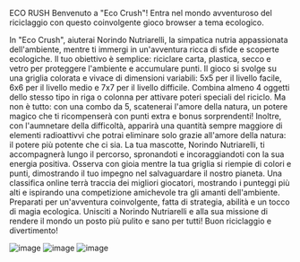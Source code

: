 ECO RUSH
Benvenuto a "Eco Crush"! Entra nel mondo avventuroso del riciclaggio con questo coinvolgente gioco browser a tema ecologico.

In "Eco Crush", aiuterai Norindo Nutriarelli, la simpatica nutria appassionata dell'ambiente, mentre ti immergi in un'avventura ricca di sfide e scoperte ecologiche.
Il tuo obiettivo è semplice: riciclare carta, plastica, secco e vetro per proteggere l'ambiente e accumulare punti. Il gioco si svolge su una griglia colorata e vivace di dimensioni variabili: 5x5 per il livello facile, 6x6 per il livello medio e 7x7 per il livello difficile.
Combina almeno 4 oggetti dello stesso tipo in riga o colonna per attivare poteri speciali del riciclo. Ma non è tutto: con una combo da 5, scatenerai l'amore della natura, un potere magico che ti ricompenserà con punti extra e bonus sorprendenti!
Inoltre, con l'aumnetare della difficoltà, apparirà una quantità sempre maggiore di elementi radioattivvi che potrai eliminare solo grazie all'amore della natura: il potere più potente che ci sia.
La tua mascotte, Norindo Nutriarelli, ti accompagnerà lungo il percorso, spronandoti e incoraggiandoti con la sua energia positiva. Osserva con gioia mentre la tua griglia si riempie di colori e punti, dimostrando il tuo impegno nel salvaguardare il nostro pianeta.
Una classifica online terrà traccia dei migliori giocatori, mostrando i punteggi più alti e ispirando una competizione amichevole tra gli amanti dell'ambiente.
Preparati per un'avventura coinvolgente, fatta di strategia, abilità e un tocco di magia ecologica. Unisciti a Norindo Nutriarelli e alla sua missione di rendere il mondo un posto più pulito e sano per tutti! Buon riciclaggio e divertimento!

![image](https://github.com/brajanmalko/MALKO_BRAJAN/assets/145223126/d07e7ed9-104d-4768-a566-30cf5258203d)
![image](https://github.com/brajanmalko/MALKO_BRAJAN/assets/145223126/2c0e6418-f3e2-425d-ae7e-82dc1e4c4532)
![image](https://github.com/brajanmalko/MALKO_BRAJAN/assets/145223126/40560b13-ccdf-4e45-a587-e8c3d4b726c9)
